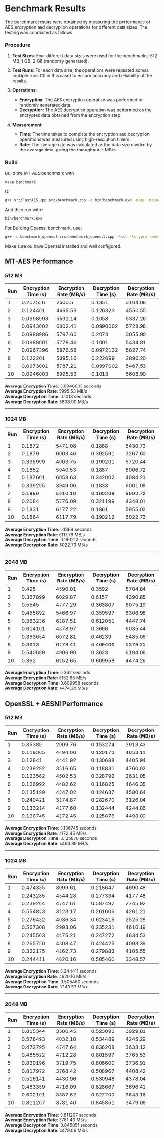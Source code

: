 # Benchmark Results

The benchmark results were obtained by measuring the performance of AES encryption and decryption operations for different data sizes. The testing was conducted as follows:

### Procedure

1. **Test Sizes**: Four different data sizes were used for the benchmarks: 512 MB, 1 GB, 2 GB (randomly generated).

2. **Test Runs**: For each data size, the operations were repeated across multiple runs (10 in this case) to ensure accuracy and reliability of the results.

3. **Operations**:
   - **Encryption**: The AES encryption operation was performed on randomly generated data.
   - **Decryption**: The AES decryption operation was performed on the encrypted data obtained from the encryption step.

4. **Measurement**:
   - **Time**: The time taken to complete the encryption and decryption operations was measured using high-resolution timers. 
   - **Rate**: The average rate was calculated as the data size divided by the average time, giving the throughput in MB/s.

### Build
Build the MT-AES benchmark with
```sh
make benchmark
```
Or  
```sh
g++ src/FastAES.cpp src/benchmark.cpp -o bin/benchmark.exe -maes -msse4 -m64 -O3 -std=c++11
```
And then run with :
```sh
bin/benchmark.exe
```

For Building Openssl benchmark, use:
```sh
g++ -o benchmark_openssl src/benchmark_openssl.cpp -lssl -lcrypto -m64 -O3 -std=c++11
```
Make sure ou have Openssl installed and well configured.

## MT-AES Performance

### 512 MB

| Run | Encryption Time (s) | Encryption Rate (MB/s) | Decryption Time (s) | Decryption Rate (MB/s) |
|-----|----------------------|------------------------|----------------------|------------------------|
| 1   | 0.207556             | 2500.5                 | 0.1851               | 3104.08                |
| 2   | 0.124401             | 4465.53                | 0.126323             | 4550.55                |
| 3   | 0.0998993            | 5591.14                | 0.1058               | 5337.26                |
| 4   | 0.0943002            | 6002.41                | 0.0990002            | 5728.98                |
| 5   | 0.0988986            | 5797.60                | 0.2074               | 3055.90                |
| 6   | 0.0988001            | 5778.46                | 0.1001               | 5434.81                |
| 7   | 0.0967396            | 5876.58                | 0.0972132            | 5827.74                |
| 8   | 0.122201             | 5095.16                | 0.222699             | 2896.20                |
| 9   | 0.0973001            | 5787.21                | 0.0997002            | 5467.53                |
| 10  | 0.0946003            | 5995.53                | 0.1013               | 5608.90                |

**Average Encryption Time**: 0.0946003 seconds  
**Average Encryption Rate**: 5995.53 MB/s  
**Average Decryption Time**: 0.1013 seconds  
**Average Decryption Rate**: 5608.90 MB/s

---

### 1024 MB

| Run | Encryption Time (s) | Encryption Rate (MB/s) | Decryption Time (s) | Decryption Rate (MB/s) |
|-----|----------------------|------------------------|----------------------|------------------------|
| 1   | 0.1872               | 5471.08                | 0.1888               | 5430.73                |
| 2   | 0.1879               | 6003.46                | 0.392591             | 3267.60                |
| 3   | 0.335999             | 4003.75                | 0.190201             | 5720.44                |
| 4   | 0.1852               | 5940.53                | 0.1887               | 6006.72                |
| 5   | 0.187601             | 6058.63                | 0.342002             | 4084.23                |
| 6   | 0.339295             | 3949.06                | 0.1833               | 6001.08                |
| 7   | 0.1859               | 5910.19                | 0.190298             | 5992.72                |
| 8   | 0.2084               | 5776.09                | 0.321199             | 4348.01                |
| 9   | 0.1831               | 6177.22                | 0.1861               | 5955.02                |
| 10  | 0.1864               | 6117.79                | 0.190212             | 6022.73                |

**Average Encryption Time**: 0.1864 seconds  
**Average Encryption Rate**: 6117.79 MB/s  
**Average Decryption Time**: 0.190212 seconds  
**Average Decryption Rate**: 6022.73 MB/s

---

### 2048 MB

| Run | Encryption Time (s) | Encryption Rate (MB/s) | Decryption Time (s) | Decryption Rate (MB/s) |
|-----|----------------------|------------------------|----------------------|------------------------|
| 1   | 0.495                | 4590.01                | 0.3592               | 5704.84                |
| 2   | 0.367899             | 6029.87                | 0.6157               | 4390.85                |
| 3   | 0.5545               | 4777.29                | 0.363807             | 6075.19                |
| 4   | 0.455892             | 5466.97                | 0.359597             | 6306.98                |
| 5   | 0.363236             | 6187.51                | 0.612051             | 4447.74                |
| 6   | 0.614101             | 4378.97                | 0.3666               | 6035.44                |
| 7   | 0.363654             | 6072.81                | 0.46239              | 5485.06                |
| 8   | 0.3613               | 6278.41                | 0.469406             | 5379.25                |
| 9   | 0.540699             | 4906.90                | 0.3623               | 6194.06                |
| 10  | 0.362                | 6152.65                | 0.609958             | 4474.26                |

**Average Encryption Time**: 0.362 seconds  
**Average Encryption Rate**: 6152.65 MB/s  
**Average Decryption Time**: 0.609958 seconds  
**Average Decryption Rate**: 4474.26 MB/s

## OpenSSL + AESNI Performance

### 512 MB

| Run | Encryption Time (s) | Encryption Rate (MB/s) | Decryption Time (s) | Decryption Rate (MB/s) |
|-----|----------------------|------------------------|----------------------|------------------------|
| 1   | 0.35389              | 2009.76                | 0.153274             | 3913.43                |
| 2   | 0.119365             | 4494.00                | 0.120173             | 4653.11                |
| 3   | 0.12841              | 4441.92                | 0.130688             | 4405.94                |
| 4   | 0.239292             | 3516.65                | 0.118831             | 4760.02                |
| 5   | 0.123562             | 4502.53                | 0.328792             | 2631.05                |
| 6   | 0.126992             | 4482.62                | 0.116825             | 4646.35                |
| 7   | 0.135199             | 4247.02                | 0.124637             | 4580.64                |
| 8   | 0.240421             | 3174.87                | 0.282670             | 3126.04                |
| 9   | 0.133214             | 4177.60                | 0.132444             | 4244.86                |
| 10  | 0.136745             | 4172.45                | 0.125878             | 4493.89                |

**Average Encryption Time**: 0.136745 seconds  
**Average Encryption Rate**: 4172.45 MB/s  
**Average Decryption Time**: 0.125878 seconds  
**Average Decryption Rate**: 4493.89 MB/s

---

### 1024 MB

| Run | Encryption Time (s) | Encryption Rate (MB/s) | Decryption Time (s) | Decryption Rate (MB/s) |
|-----|----------------------|------------------------|----------------------|------------------------|
| 1   | 0.474335             | 3099.61                | 0.218647             | 4690.48                |
| 2   | 0.243285             | 4544.28                | 0.277334             | 4177.48                |
| 3   | 0.239264             | 4747.61                | 0.587497             | 2745.92                |
| 4   | 0.554823             | 3123.17                | 0.261606             | 4261.21                |
| 5   | 0.276432             | 4036.34                | 0.623415             | 2525.28                |
| 6   | 0.567308             | 2993.06                | 0.235231             | 4610.19                |
| 7   | 0.245503             | 4475.21                | 0.247272             | 4634.53                |
| 8   | 0.265750             | 4308.47                | 0.424425             | 4093.39                |
| 9   | 0.322175             | 4262.73                | 0.279883             | 4105.55                |
| 10  | 0.244411             | 4620.16                | 0.505460             | 3348.57                |

**Average Encryption Time**: 0.244411 seconds  
**Average Encryption Rate**: 4620.16 MB/s  
**Average Decryption Time**: 0.505460 seconds  
**Average Decryption Rate**: 3348.57 MB/s

---

### 2048 MB

| Run | Encryption Time (s) | Encryption Rate (MB/s) | Decryption Time (s) | Decryption Rate (MB/s) |
|-----|----------------------|------------------------|----------------------|------------------------|
| 1   | 0.815344             | 3386.45                | 0.523091             | 3929.81                |
| 2   | 0.578493             | 4032.10                | 0.534489             | 4245.29                |
| 3   | 0.472795             | 4747.64                | 0.836208             | 3633.12                |
| 4   | 0.485522             | 4712.28                | 0.801597             | 3765.53                |
| 5   | 0.830196             | 3719.75                | 0.806600             | 3736.91                |
| 6   | 0.817972             | 3768.42                | 0.508967             | 4408.42                |
| 7   | 0.516141             | 4430.96                | 0.530948             | 4378.04                |
| 8   | 0.483359             | 4716.09                | 0.828667             | 3696.41                |
| 9   | 0.692191             | 3887.62                | 0.827709             | 3643.16                |
| 10  | 0.811207             | 3781.40                | 0.845851             | 3479.06                |

**Average Encryption Time**: 0.811207 seconds  
**Average Encryption Rate**: 3781.40 MB/s  
**Average Decryption Time**: 0.845851 seconds  
**Average Decryption Rate**: 3479.06 MB/s